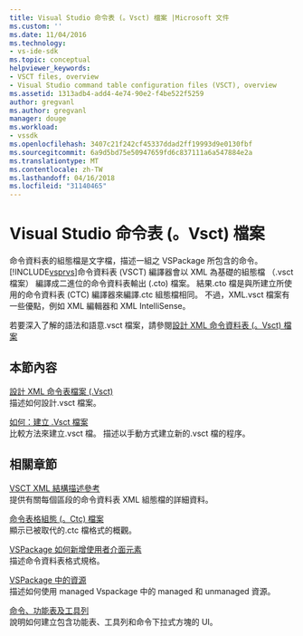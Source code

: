 ```yaml
---
title: Visual Studio 命令表 (。Vsct) 檔案 |Microsoft 文件
ms.custom: ''
ms.date: 11/04/2016
ms.technology:
- vs-ide-sdk
ms.topic: conceptual
helpviewer_keywords:
- VSCT files, overview
- Visual Studio command table configuration files (VSCT), overview
ms.assetid: 1313adb4-add4-4e74-90e2-f4be522f5259
author: gregvanl
ms.author: gregvanl
manager: douge
ms.workload:
- vssdk
ms.openlocfilehash: 3407c21f242cf45337ddad2ff19993d9e0130fbf
ms.sourcegitcommit: 6a9d5bd75e50947659fd6c837111a6a547884e2a
ms.translationtype: MT
ms.contentlocale: zh-TW
ms.lasthandoff: 04/16/2018
ms.locfileid: "31140465"
---
```

# <a name="visual-studio-command-table-vsct-files"></a>Visual Studio 命令表 (。Vsct) 檔案
命令資料表的組態檔是文字檔，描述一組之 VSPackage 所包含的命令。 [!INCLUDE[vsprvs](../../code-quality/includes/vsprvs_md.md)]命令資料表 (VSCT) 編譯器會以 XML 為基礎的組態檔 （.vsct 檔案） 編譯成二進位的命令資料表輸出 (.cto) 檔案。 結果.cto 檔是與所建立所使用的命令資料表 (CTC) 編譯器來編譯.ctc 組態檔相同。 不過，XML.vsct 檔案有一些優點，例如 XML 編輯器和 XML IntelliSense。  
  
 若要深入了解的語法和語意.vsct 檔案，請參閱[設計 XML 命令資料表 (。Vsct) 檔案](../../extensibility/internals/designing-xml-command-table-dot-vsct-files.md)  
  
## <a name="in-this-section"></a>本節內容  
 [設計 XML 命令表檔案 (.Vsct)](../../extensibility/internals/designing-xml-command-table-dot-vsct-files.md)  
 描述如何設計.vsct 檔案。  
  
 [如何：建立 .Vsct 檔案](../../extensibility/internals/how-to-create-a-dot-vsct-file.md)  
 比較方法來建立.vsct 檔。 描述以手動方式建立新的.vsct 檔的程序。  
  
## <a name="related-sections"></a>相關章節  
 [VSCT XML 結構描述參考](../../extensibility/vsct-xml-schema-reference.md)  
 提供有關每個區段的命令資料表 XML 組態檔的詳細資料。  
  
 [命令表格組態 (。Ctc) 檔案](http://msdn.microsoft.com/en-us/3413dda1-f372-4669-bcf0-c64d3463842c)  
 顯示已被取代的.ctc 檔格式的概觀。  
  
 [VSPackage 如何新增使用者介面元素](../../extensibility/internals/how-vspackages-add-user-interface-elements.md)  
 描述命令資料表格式規格。  
  
 [VSPackage 中的資源](../../extensibility/internals/resources-in-vspackages.md)  
 描述如何使用 managed Vspackage 中的 managed 和 unmanaged 資源。  
  
 [命令、功能表及工具列](../../extensibility/internals/commands-menus-and-toolbars.md)  
 說明如何建立包含功能表、工具列和命令下拉式方塊的 UI。